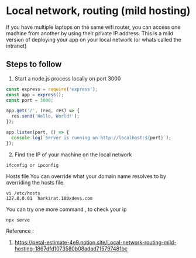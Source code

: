 # Local network, routing (mild hosting)

If you have multiple laptops on the same wifi router, you can access one machine from another by using their private IP address. This is a mild version of deploying your app on your local network (or whats called the intranet)

## Steps to follow

1. Start a node.js process locally on port 3000

```javascript
const express = require('express');
const app = express();
const port = 3000;

app.get('/', (req, res) => {
  res.send('Hello, World!');
});

app.listen(port, () => {
  console.log(`Server is running on http://localhost:${port}`);
});
```
2) Find the IP of your machine on the local network

```
ifconfig or ipconfig
```

Hosts file
You can override what your domain name resolves to by overriding the hosts file.

```
vi /etc/hosts
127.0.0.01	harkirat.100xdevs.com
```

You can try one more command , to check your ip
```
npx serve
```

Reference : 
1) https://petal-estimate-4e9.notion.site/Local-network-routing-mild-hosting-1867dfd1073580b08adad715797481bc
